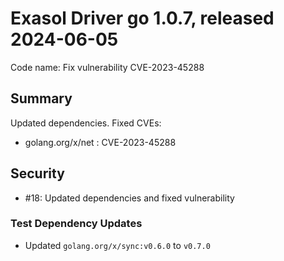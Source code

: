 # Exasol Driver go 1.0.7, released 2024-06-05

Code name: Fix vulnerability CVE-2023-45288

## Summary

Updated dependencies.
Fixed CVEs:
- golang.org/x/net : CVE-2023-45288

## Security

* #18: Updated dependencies and fixed vulnerability

### Test Dependency Updates

* Updated `golang.org/x/sync:v0.6.0` to `v0.7.0`

